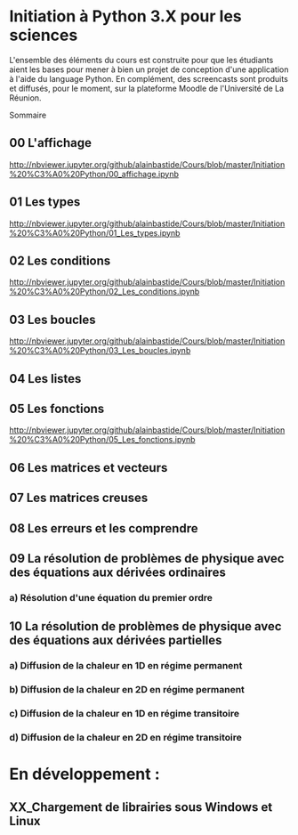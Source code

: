 # Initiation à Python 3.X pour les sciences

L'ensemble des éléments du cours est construite pour que les étudiants aient les bases pour mener à bien un projet de conception d'une application à l'aide du language Python. En complément, des screencasts sont produits et diffusés, pour le moment, sur la plateforme Moodle de l'Université de La Réunion.

Sommaire

## 00 L'affichage
http://nbviewer.jupyter.org/github/alainbastide/Cours/blob/master/Initiation%20%C3%A0%20Python/00_affichage.ipynb
## 01 Les types
http://nbviewer.jupyter.org/github/alainbastide/Cours/blob/master/Initiation%20%C3%A0%20Python/01_Les_types.ipynb
## 02 Les conditions
http://nbviewer.jupyter.org/github/alainbastide/Cours/blob/master/Initiation%20%C3%A0%20Python/02_Les_conditions.ipynb
## 03 Les boucles
http://nbviewer.jupyter.org/github/alainbastide/Cours/blob/master/Initiation%20%C3%A0%20Python/03_Les_boucles.ipynb
## 04 Les listes
## 05 Les fonctions 
http://nbviewer.jupyter.org/github/alainbastide/Cours/blob/master/Initiation%20%C3%A0%20Python/05_Les_fonctions.ipynb
## 06 Les matrices et vecteurs
## 07 Les matrices creuses
## 08 Les erreurs et les comprendre
## 09 La résolution de problèmes de physique avec des équations aux dérivées ordinaires
### a) Résolution d'une équation du premier ordre
## 10 La résolution de problèmes de physique avec des équations aux dérivées partielles
### a) Diffusion de la chaleur en 1D en régime permanent 
### b) Diffusion de la chaleur en 2D en régime permanent 
### c) Diffusion de la chaleur en 1D en régime transitoire
### d) Diffusion de la chaleur en 2D en régime transitoire




# En développement :

## XX_Chargement de librairies sous Windows et Linux
## 
